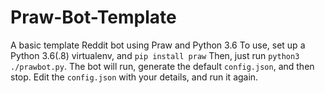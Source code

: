# Praw-Bot-Template
A basic template Reddit bot using Praw and Python 3.6
To use, set up a Python 3.6(.8) virtualenv, and `pip install praw`
Then, just run `python3 ./prawbot.py`. The bot will run, generate the default `config.json`, and then stop.
Edit the `config.json` with your details, and run it again.
